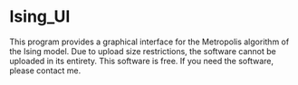 # Ising_UI
This program provides a graphical interface for the Metropolis algorithm of the Ising model.
Due to upload size restrictions, the software cannot be uploaded in its entirety. This software is free. If you need the software, please contact me.
